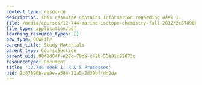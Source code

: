 ```yaml
---
content_type: resource
description: This resource contains information regarding week 1.
file: /media/courses/12-744-marine-isotope-chemistry-fall-2012/2c87890bae9ea58422a52d39bffdd2da_MIT12_744F12_Week1.pdf
file_type: application/pdf
learning_resource_types: []
ocw_type: OCWFile
parent_title: Study Materials
parent_type: CourseSection
parent_uid: 9849d04f-e28c-79da-c42b-53e91c92073c
resourcetype: Document
title: '12.744 Week 1: R & S Processes'
uid: 2c87890b-ae9e-a584-22a5-2d39bffdd2da
---
```


